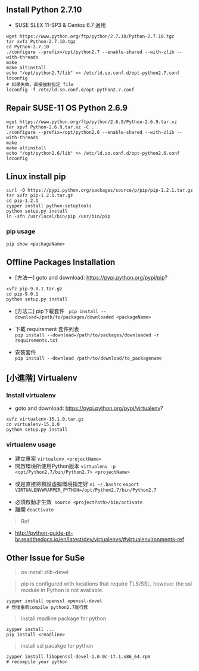 
## Install Python 2.7.10

+ SUSE SLEX 11-SP3 & Centos 6.7 適用
```shell=
wget https://www.python.org/ftp/python/2.7.10/Python-2.7.10.tgz
tar xvfz Python-2.7.10.tgz
cd Python-2.7.10
./configure --prefix=/opt/python2.7 --enable-shared --with-zlib --with-threads
make
make altinstall
echo "/opt/python2.7/lib" >> /etc/ld.so.conf.d/opt-python2.7.conf
ldconfig
# 如果失效，直接強制指定 file
ldconfig -f /etc/ld.so.conf.d/opt-python2.7.conf
```

## Repair SUSE-11 OS Python 2.6.9

```shell=
wget https://www.python.org/ftp/python/2.6.9/Python-2.6.9.tar.xz
tar xpvf Python-2.6.9.tar.xz -C .
./configure --prefix=/opt/python2.6 --enable-shared --with-zlib --with-threads
make
make altinstall
echo "/opt/python2.6/lib" >> /etc/ld.so.conf.d/opt-python2.6.conf
ldconfig
```

## Linux install pip

```shell=
curl -O https://pypi.python.org/packages/source/p/pip/pip-1.2.1.tar.gz
tar xvfz pip-1.2.1.tar.gz
cd pip-1.2.1
zypper install python-setuptools
python setup.py install
ln -sfn /usr/local/bin/pip /usr/bin/pip
```
### pip usage

```shell=
pip show <packageName>
```



## Offline Packages Installation

+ [方法一] goto and download: https://pypi.python.org/pypi/pip?

```shell=
xvfz pip-9.0.1.tar.gz
cd pip-9.0.1
python setup.py install
```

+ [方法二] pip下載套件  
`pip install --download=/path/to/packages/downloaded <packageName>`

+ 下載 requirement 套件列表  
`pip install --download=/path/to/packages/downloaded -r requirements.txt`

+ 安裝套件  
`pip install --download /path/to/download/to_packagename`




## [小進階] Virtualenv
### Install virtualenv

+ goto and download: https://pypi.python.org/pypi/virtualenv?

```shell=
xvfz virtualenv-15.1.0.tar.gz
cd virtualenv-15.1.0
python setup.py install
```

### virtualenv usage

+ 建立專案
`virtualenv <projectName>`
+ 開啟環境所使用Python版本
`virtualenv -p <opt/Python2.7/bin/Python2.7> <projectName>`
 - 或是直接將預設虛擬環境指定好 `vi ~/.bashrc`
 `export VIRTUALENVWRAPPER_PYTHON=/opt/Python2.7/bin/Python2.7`
+ 必須啟動才生效
  `source <projectPath>/bin/activate`
+ 離開 `deactivate`

> Ref
+ http://python-guide-pt-br.readthedocs.io/en/latest/dev/virtualenvs/#virtualenvironments-ref

## Other Issue for SuSe

> os install zlib-devel


> pip is configured with locations that require TLS/SSL, however the ssl module in Python is not available.

```shell=
zypper install openssl openssl-devel
# 然後重新compile python2.7就行惹
```

> install readline package for python
```shell=
zypper install ...
pip install <readline>
```
> install ssl pacakge for python
```shell=
zypper install libopenssl-devel-1.0.0c-17.1.x86_64.rpm 
# recompile your python
```


